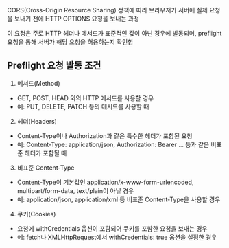 CORS(Cross-Origin Resource Sharing) 정책에 따라 브라우저가 서버에 실제 요청을 보내기 전에 HTTP OPTIONS 요청을 보내는 과정

이 요청은 주로 HTTP 헤더나 메서드가 표준적인 값이 아닌 경우에 발동되며, preflight 요청을 통해 서버가 해당 요청을 허용하는지 확인함

## Preflight 요청 발동 조건

1. 메서드(Method)
  - GET, POST, HEAD 외의 HTTP 메서드를 사용할 경우
  - 예: PUT, DELETE, PATCH 등의 메서드를 사용할 때

2. 헤더(Headers)
  - Content-Type이나 Authorization과 같은 특수한 헤더가 포함된 요청
  - 예: Content-Type: application/json, Authorization: Bearer ... 등과 같은 비표준 헤더가 포함될 때

3. 비표준 Content-Type
  - Content-Type이 기본값인 application/x-www-form-urlencoded, multipart/form-data, text/plain이 아닐 경우
  - 예: application/json, application/xml 등 비표준 Content-Type을 사용할 경우

4. 쿠키(Cookies)
  - 요청에 withCredentials 옵션이 포함되어 쿠키를 포함한 요청을 보내는 경우
  - 예: fetch나 XMLHttpRequest에서 withCredentials: true 옵션을 설정한 경우 
